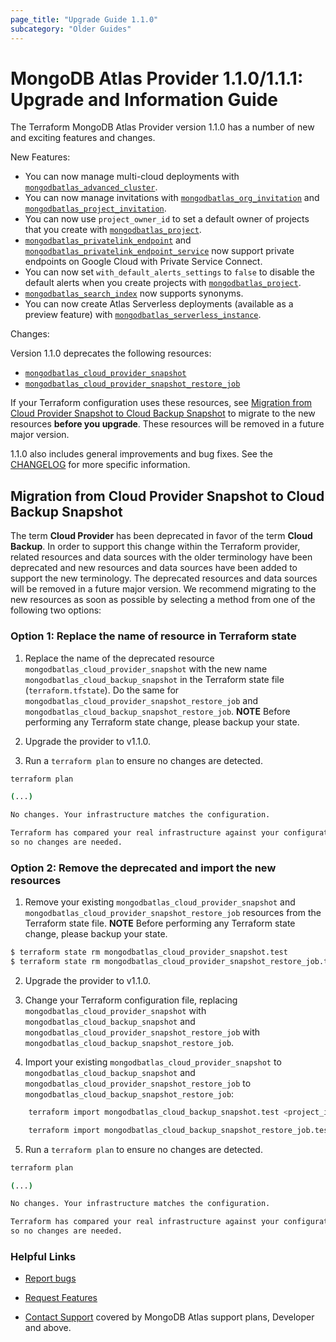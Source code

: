 ```yaml
---
page_title: "Upgrade Guide 1.1.0"
subcategory: "Older Guides"
---
```


# MongoDB Atlas Provider 1.1.0/1.1.1: Upgrade and Information Guide

The Terraform MongoDB Atlas Provider version 1.1.0 has a number of new and exciting features and changes.

New Features:

* You can now manage multi-cloud deployments with [`mongodbatlas_advanced_cluster`](https://registry.terraform.io/providers/mongodb/mongodbatlas/latest/docs/resources/advanced_cluster).
* You can now manage invitations with
[`mongodbatlas_org_invitation`](https://registry.terraform.io/providers/mongodb/mongodbatlas/latest/docs/resources/org_invitation) and [`mongodbatlas_project_invitation`](https://registry.terraform.io/providers/mongodb/mongodbatlas/latest/docs/resources/project_invitation).
* You can now use `project_owner_id` to set a default owner of projects that you create with [`mongodbatlas_project`](https://registry.terraform.io/providers/mongodb/mongodbatlas/latest/docs/resources/project).
* [`mongodbatlas_privatelink_endpoint`](https://registry.terraform.io/providers/mongodb/mongodbatlas/latest/docs/resources/privatelink_endpoint) and [`mongodbatlas_privatelink_endpoint_service`](https://registry.terraform.io/providers/mongodb/mongodbatlas/latest/docs/resources/privatelink_endpoint_service) now support private endpoints on Google Cloud with Private Service Connect.
* You can now set `with_default_alerts_settings` to `false` to disable the default alerts when you create projects with [`mongodbatlas_project`](https://registry.terraform.io/providers/mongodb/mongodbatlas/latest/docs/resources/project).
* [`mongodbatlas_search_index`](https://registry.terraform.io/providers/mongodb/mongodbatlas/latest/docs/resources/search_index) now supports synonyms.
* You can now create Atlas Serverless deployments (available as a preview feature) with [`mongodbatlas_serverless_instance`](https://registry.terraform.io/providers/mongodb/mongodbatlas/latest/docs/resources/serverless_instance).

Changes:

Version 1.1.0 deprecates the following resources:

* [`mongodbatlas_cloud_provider_snapshot`](https://registry.terraform.io/providers/mongodb/mongodbatlas/latest/docs/resources/cloud_provider_snapshot)
* [`mongodbatlas_cloud_provider_snapshot_restore_job`](https://registry.terraform.io/providers/mongodb/mongodbatlas/latest/docs/resources/cloud_provider_snapshot_restore_job)

If your Terraform configuration uses these resources, see [Migration from Cloud Provider Snapshot to Cloud Backup Snapshot](#migration-from-cloud-provider-snapshot-to-cloud-backup-snapshot) to migrate to the new resources **before you upgrade**.  These resources will be removed in a future major version.

1.1.0 also includes general improvements and bug fixes. See the [CHANGELOG](https://github.com/mongodb/terraform-provider-mongodbatlas/blob/master/CHANGELOG.md) for more specific information.

## Migration from Cloud Provider Snapshot to Cloud Backup Snapshot

The term **Cloud Provider** has been deprecated in favor of the term **Cloud Backup**.  In order to support this change within the Terraform provider, related resources and data sources with the older terminology have been deprecated and new resources and data sources have been added to support the new terminology.  The deprecated resources and data sources will be removed in a future major version.   We recommend migrating to the new resources as soon as possible by selecting a method from one of the following two options:

### Option 1: Replace the name of resource in Terraform state

1. Replace the name of the deprecated resource `mongodbatlas_cloud_provider_snapshot` with the new name `mongodbatlas_cloud_backup_snapshot` in the Terraform state file (`terraform.tfstate`).  Do the same for `mongodbatlas_cloud_provider_snapshot_restore_job` and `mongodbatlas_cloud_backup_snapshot_restore_job`.
   **NOTE** Before performing any Terraform state change, please backup your state.

2. Upgrade the provider to v1.1.0.

3. Run a `terraform plan` to ensure no changes are detected.

```bash
terraform plan

(...)

No changes. Your infrastructure matches the configuration.

Terraform has compared your real infrastructure against your configuration and found no differences,
so no changes are needed.
```

### Option 2:  Remove the deprecated and import the new resources

1. Remove your existing `mongodbatlas_cloud_provider_snapshot` and `mongodbatlas_cloud_provider_snapshot_restore_job` resources from the Terraform state file.
   **NOTE** Before performing any Terraform state change, please backup your state.

```bash
$ terraform state rm mongodbatlas_cloud_provider_snapshot.test
$ terraform state rm mongodbatlas_cloud_provider_snapshot_restore_job.test

```

2. Upgrade the provider to v1.1.0.

3. Change your Terraform configuration file, replacing `mongodbatlas_cloud_provider_snapshot` with `mongodbatlas_cloud_backup_snapshot` and `mongodbatlas_cloud_provider_snapshot_restore_job` with `mongodbatlas_cloud_backup_snapshot_restore_job`.

4. Import your existing `mongodbatlas_cloud_provider_snapshot` to `mongodbatlas_cloud_backup_snapshot` and `mongodbatlas_cloud_provider_snapshot_restore_job` to `mongodbatlas_cloud_backup_snapshot_restore_job`:
```bash
    terraform import mongodbatlas_cloud_backup_snapshot.test <project_id>-<cluster_name>-<snapshot_id>
```
```bash
    terraform import mongodbatlas_cloud_backup_snapshot_restore_job.test <project_id>-<cluster_name>-<job_id>
```

5. Run a `terraform plan` to ensure no changes are detected.

```bash
terraform plan

(...)

No changes. Your infrastructure matches the configuration.

Terraform has compared your real infrastructure against your configuration and found no differences,
so no changes are needed.
```

### Helpful Links

* [Report bugs](https://github.com/mongodb/terraform-provider-mongodbatlas/issues)

* [Request Features](https://feedback.mongodb.com/forums/924145-atlas?category_id=370723)

* [Contact Support](https://docs.atlas.mongodb.com/support/) covered by MongoDB Atlas support plans, Developer and above.